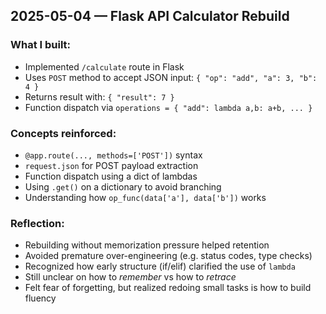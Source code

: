 ## 2025-05-04 — Flask API Calculator Rebuild

### What I built:
- Implemented `/calculate` route in Flask
- Uses `POST` method to accept JSON input: `{ "op": "add", "a": 3, "b": 4 }`
- Returns result with: `{ "result": 7 }`
- Function dispatch via `operations = { "add": lambda a,b: a+b, ... }`

### Concepts reinforced:
- `@app.route(..., methods=['POST'])` syntax
- `request.json` for POST payload extraction
- Function dispatch using a dict of lambdas
- Using `.get()` on a dictionary to avoid branching
- Understanding how `op_func(data['a'], data['b'])` works

### Reflection:
- Rebuilding without memorization pressure helped retention
- Avoided premature over-engineering (e.g. status codes, type checks)
- Recognized how early structure (if/elif) clarified the use of `lambda`
- Still unclear on how to *remember* vs how to *retrace*
- Felt fear of forgetting, but realized redoing small tasks is how to build fluency